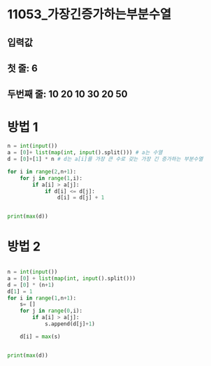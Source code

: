 # 11053_가장긴증가하는부분수열

## 입력값
## 첫 줄: 6
## 두번째 줄: 10 20 10 30 20 50


# 방법 1
``` python
n = int(input())
a = [0]+ list(map(int, input().split())) # a는 수열
d = [0]+[1] * n # d는 a[i]를 가장 큰 수로 갖는 가장 긴 증가하는 부분수열

for i in range(2,n+1):
    for j in range(1,i):
        if a[i] > a[j]:
            if d[i] <= d[j]:
                d[i] = d[j] + 1


print(max(d))
```
# 방법 2
``` python

n = int(input())
a = [0] + list(map(int, input().split()))
d = [0] * (n+1)
d[1] = 1
for i in range(1,n+1):
    s= []
    for j in range(0,i):
        if a[i] > a[j]:
            s.append(d[j]+1)

    d[i] = max(s)


print(max(d))
```



